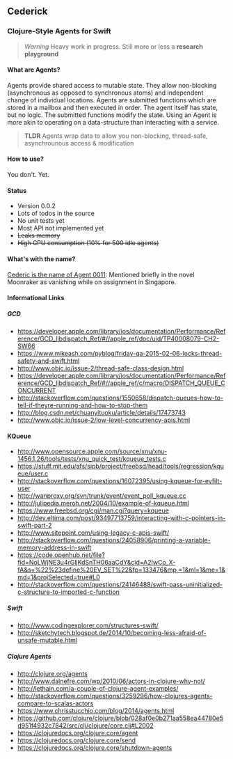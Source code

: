 ## Cederick
### Clojure-Style Agents for Swift

> *Warning* Heavy work in progress. Still more or less a **research playground**

#### What are Agents?
Agents provide shared access to mutable state. They allow non-blocking (asynchronous as opposed to synchronous atoms) and independent change of individual locations. Agents are submitted functions which are stored in a mailbox and then executed in order. The agent itself has state, but no logic. The submitted functions modify the state. Using an Agent is more akin to operating on a data-structure than interacting with a service.

> **TLDR** Agents wrap data to allow you non-blocking, thread-safe, asynchrounous access & modification

#### How to use?
You don't. Yet.


#### Status
- Version 0.0.2
- Lots of todos in the source
- No unit tests yet
- Most API not implemented yet
- ~~Leaks memory~~
- ~~High CPU consumption (10% for 500 idle agents)~~

#### What's with the name?
[Cederic is the name of Agent 0011](http://en.wikipedia.org/wiki/00_Agent): Mentioned briefly in the novel Moonraker as vanishing while on assignment in Singapore.


#### Informational Links

##### GCD
* https://developer.apple.com/library/ios/documentation/Performance/Reference/GCD_libdispatch_Ref/#//apple_ref/doc/uid/TP40008079-CH2-SW66
* https://www.mikeash.com/pyblog/friday-qa-2015-02-06-locks-thread-safety-and-swift.html
* http://www.objc.io/issue-2/thread-safe-class-design.html
* https://developer.apple.com/library/ios/documentation/Performance/Reference/GCD_libdispatch_Ref/#//apple_ref/c/macro/DISPATCH_QUEUE_CONCURRENT
* http://stackoverflow.com/questions/1550658/dispatch-queues-how-to-tell-if-theyre-running-and-how-to-stop-them
* http://blog.csdn.net/chuanyituoku/article/details/17473743
* http://www.objc.io/issue-2/low-level-concurrency-apis.html

#### KQueue
* http://www.opensource.apple.com/source/xnu/xnu-1456.1.26/tools/tests/xnu_quick_test/kqueue_tests.c
* https://stuff.mit.edu/afs/sipb/project/freebsd/head/tools/regression/kqueue/user.c
* http://stackoverflow.com/questions/16072395/using-kqueue-for-evfilt-user
* http://wanproxy.org/svn/trunk/event/event_poll_kqueue.cc
* http://julipedia.meroh.net/2004/10/example-of-kqueue.html
* https://www.freebsd.org/cgi/man.cgi?query=kqueue
* http://dev.eltima.com/post/93497713759/interacting-with-c-pointers-in-swift-part-2
* http://www.sitepoint.com/using-legacy-c-apis-swift/
* http://stackoverflow.com/questions/24058906/printing-a-variable-memory-address-in-swift
* https://code.openhub.net/file?fid=NoLWjNE3u4rGljKdSnTH06aaCdY&cid=A2IwCo_X-fA&s=%22%23define%20EV_SET%22&fp=133476&mp,=1&ml=1&me=1&md=1&projSelected=true#L0
* http://stackoverflow.com/questions/24146488/swift-pass-uninitialized-c-structure-to-imported-c-function

##### Swift
* http://www.codingexplorer.com/structures-swift/
* http://sketchytech.blogspot.de/2014/10/becoming-less-afraid-of-unsafe-mutable.html

##### Clojure Agents
* http://clojure.org/agents
* http://www.dalnefre.com/wp/2010/06/actors-in-clojure-why-not/
* http://lethain.com/a-couple-of-clojure-agent-examples/
* http://stackoverflow.com/questions/3259296/how-clojures-agents-compare-to-scalas-actors
* https://www.chrisstucchio.com/blog/2014/agents.html
* https://github.com/clojure/clojure/blob/028af0e0b271aa558ea44780e5d951f4932c7842/src/clj/clojure/core.clj#L2002
* https://clojuredocs.org/clojure.core/agent
* https://clojuredocs.org/clojure.core/send
* https://clojuredocs.org/clojure.core/shutdown-agents

